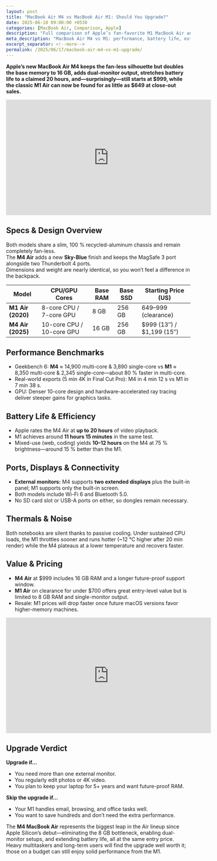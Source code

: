 ```yaml
---
layout: post
title: "MacBook Air M4 vs MacBook Air M1: Should You Upgrade?"
date: 2025-06-18 09:00:00 +0530
categories: [MacBook Air, Comparison, Apple]
description: "Full comparison of Apple’s fan-favorite M1 MacBook Air and the new M4 version—design tweaks, benchmarks, battery life, display support, pricing, and upgrade advice."
meta_description: "MacBook Air M4 vs M1: performance, battery life, external-monitor support, real-world thermals, price drops, and who should upgrade."
excerpt_separator: <!--more-->
permalink: /2025/06/17/macbook-air-m4-vs-m1-upgrade/
---
```


**Apple’s new MacBook Air M4 keeps the fan-less silhouette but doubles the base memory to 16 GB, adds dual-monitor output, stretches battery life to a claimed 20 hours, and—surprisingly—still starts at $999, while the classic M1 Air can now be found for as little as $649 at close-out sales.**

<!-- Main-page video -->
<div class="video-embed">
  <iframe
    width="560" height="315"
    src="https://www.youtube.com/embed/Uwmp16aSgdk"
    title="M4 MacBook Air Review: Too Easy!"
    frameborder="0"
    allow="accelerometer; autoplay; clipboard-write; encrypted-media; gyroscope; picture-in-picture"
    allowfullscreen>
  </iframe>
</div>

<!--more-->

## Specs & Design Overview  
Both models share a slim, 100 % recycled-aluminum chassis and remain completely fan-less.  
The **M4 Air** adds a new **Sky-Blue** finish and keeps the MagSafe 3 port alongside two Thunderbolt 4 ports.  
Dimensions and weight are nearly identical, so you won’t feel a difference in the backpack.

| Model               | CPU/GPU Cores       | Base RAM | Base SSD | Starting Price (US)      |
|---------------------|---------------------|----------|----------|--------------------------|
| **M1 Air (2020)**   | 8-core CPU / 7-core GPU  | 8 GB     | 256 GB   | $649–$999 (clearance)    |
| **M4 Air (2025)**   | 10-core CPU / 10-core GPU | 16 GB    | 256 GB   | $999 (13″) / $1,199 (15″)|

## Performance Benchmarks  
- Geekbench 6: **M4** ≈ 14,900 multi-core & 3,890 single-core vs **M1** ≈ 8,350 multi-core & 2,345 single-core—about 80 % faster in multi-core.  
- Real-world exports (5 min 4K in Final Cut Pro): M4 in 4 min 12 s vs M1 in 7 min 38 s.  
- GPU: Denser 10-core design and hardware-accelerated ray tracing deliver steeper gains for graphics tasks.

## Battery Life & Efficiency  
- Apple rates the M4 Air at **up to 20 hours** of video playback.  
- M1 achieves around **11 hours 15 minutes** in the same test.  
- Mixed-use (web, coding) yields **10–12 hours** on the M4 at 75 % brightness—around 15 % better than the M1.

## Ports, Displays & Connectivity  
- **External monitors:** M4 supports **two extended displays** plus the built-in panel; M1 supports only the built-in screen.  
- Both models include Wi-Fi 6 and Bluetooth 5.0.  
- No SD card slot or USB-A ports on either, so dongles remain necessary.

## Thermals & Noise  
Both notebooks are silent thanks to passive cooling. Under sustained CPU loads, the M1 throttles sooner and runs hotter (~12 °C higher after 20 min render) while the M4 plateaus at a lower temperature and recovers faster.

## Value & Pricing  
- **M4 Air** at $999 includes 16 GB RAM and a longer future-proof support window.  
- **M1 Air** on clearance for under $700 offers great entry-level value but is limited to 8 GB RAM and single-monitor output.  
- Resale: M1 prices will drop faster once future macOS versions favor higher-memory machines.

<!-- Mid-post video -->
<div class="video-embed">
  <iframe
    width="560" height="315"
    src="https://www.youtube.com/embed/Dz_ayoHtprA"
    title="MacBook Air M4 vs M1: Real-Time Speed Test!"
    frameborder="0"
    allow="accelerometer; autoplay; clipboard-write; encrypted-media; gyroscope; picture-in-picture"
    allowfullscreen>
  </iframe>
</div>

## Upgrade Verdict  
**Upgrade if…**  
- You need more than one external monitor.  
- You regularly edit photos or 4K video.  
- You plan to keep your laptop for 5+ years and want future-proof RAM.

**Skip the upgrade if…**  
- Your M1 handles email, browsing, and office tasks well.  
- You want to save hundreds and don’t need the extra performance.
  

  
The **M4 MacBook Air** represents the biggest leap in the Air lineup since Apple Silicon’s debut—eliminating the 8 GB bottleneck, enabling dual-monitor setups, and extending battery life, all at the same entry price. Heavy multitaskers and long-term users will find the upgrade well worth it; those on a budget can still enjoy solid performance from the M1.  
